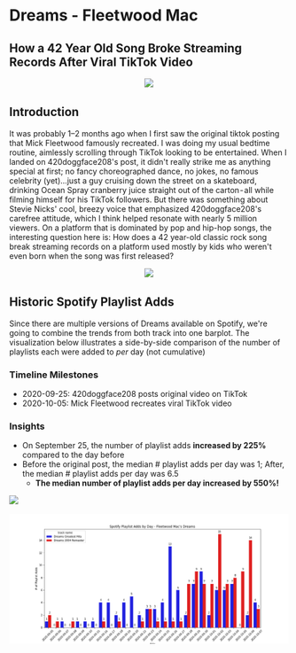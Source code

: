 # Dreams - Fleetwood Mac
## How a 42 Year Old Song Broke Streaming Records After Viral TikTok Video
<p align="center"> 
<img src="https://media.giphy.com/media/xUOwGmRx1Tu084dBzq/source.gif">
</p>

## Introduction
It was probably 1–2 months ago when I first saw the original tiktok posting that Mick Fleetwood famously recreated. I was doing my usual bedtime routine, aimlessly scrolling through TikTok looking to be entertained. When I landed on 420doggface208's post, it didn't really strike me as anything special at first; no fancy choreographed dance, no jokes, no famous celebrity (yet)…just a guy cruising down the street on a skateboard, drinking Ocean Spray cranberry juice straight out of the carton - all while filming himself for his TikTok followers. But there was something about Stevie Nicks' cool, breezy voice that emphasized 420doggface208's carefree attitude, which I think helped resonate with nearly 5 million viewers. On a platform that is dominated by pop and hip-hop songs, the interesting question here is: How does a 42 year-old classic rock song break streaming records on a platform used mostly by kids who weren't even born when the song was first released?

<p align="center"> 
<img src="https://media.giphy.com/media/WZIafcfdBcZYykqAw5/giphy.gif">
</p>

## Historic Spotify Playlist Adds 
Since there are multiple versions of Dreams available on Spotify, we're going to combine the trends from both track into one barplot.
The visualization below illustrates a side-by-side comparison of the number of playlists each were added to *per* day  (not cumulative)

### Timeline Milestones
- 2020-09-25: 420doggface208 posts original video on TikTok
- 2020-10-05: Mick Fleetwood recreates viral TikTok video

### Insights
- On September 25, the number of playlist adds **increased by 225%** compared to the day before
- Before the original post, the median # playlist adds per day was 1; After, the median # playlist adds per day was 6.5
    - **The median number of playlist adds per day increased by 550%!**

![](/images/median_playlist_adds.jpeg)

![](/images/spotify_playlistadds_bothdreams.png)
